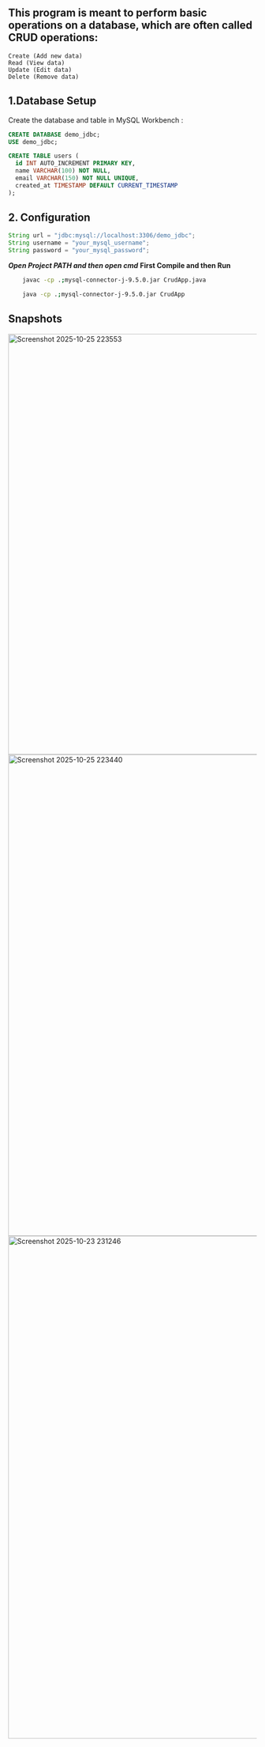 ## This program is meant to perform basic operations on a database, which are often called CRUD operations:

    Create (Add new data)
    Read (View data)
    Update (Edit data)
    Delete (Remove data)

## 1.Database Setup

Create the database and table in MySQL Workbench  :

```sql
CREATE DATABASE demo_jdbc;
USE demo_jdbc;

CREATE TABLE users (
  id INT AUTO_INCREMENT PRIMARY KEY,
  name VARCHAR(100) NOT NULL,
  email VARCHAR(150) NOT NULL UNIQUE,
  created_at TIMESTAMP DEFAULT CURRENT_TIMESTAMP
);
```

## 2. Configuration
```java 
String url = "jdbc:mysql://localhost:3306/demo_jdbc";
String username = "your_mysql_username";
String password = "your_mysql_password";
```

***Open Project PATH and then open cmd***
**First Compile and then Run**

```bash
    javac -cp .;mysql-connector-j-9.5.0.jar CrudApp.java

    java -cp .;mysql-connector-j-9.5.0.jar CrudApp
```
## Snapshots
<img width="1264" height="851" alt="Screenshot 2025-10-25 223553" src="https://github.com/user-attachments/assets/4098b0e9-fcf8-49ba-9d58-11ee3de74669" />
<img width="1283" height="974" alt="Screenshot 2025-10-25 223440" src="https://github.com/user-attachments/assets/07e25b7f-d1ce-433f-b1dd-271f9d3a1bad" />
<img width="945" height="1017" alt="Screenshot 2025-10-23 231246" src="https://github.com/user-attachments/assets/aab9f672-6fd6-470f-8766-6dbadb554b3b" />

